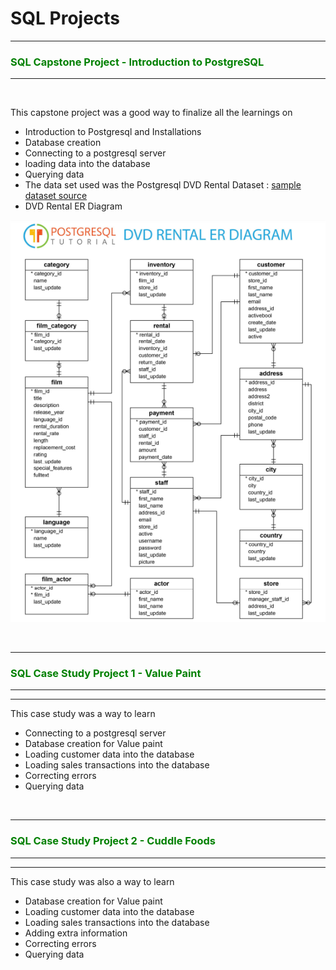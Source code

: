# SQL Projects


---

### <span style="color:green"> __SQL Capstone Project - Introduction to PostgreSQL__  </span>

---


<br>

This capstone project was a good way to finalize all the learnings on

 - Introduction to Postgresql and Installations
  - Database creation
  - Connecting to a postgresql server
  - loading data into the database
  - Querying data
  - The data set used was the Postgresql DVD Rental Dataset : [sample dataset source](https://neon.tech/postgresql/postgresql-getting-started/postgresql-sample-database)
  - DVD Rental ER Diagram
    
<p align="center">

<div style="text-align:center"><img src="images\postgresql-sample-database-diagram.png" /></div>

</p>


<br>


---

### <span style="color:green"> __SQL Case Study Project 1 - Value Paint__  </span>
---
---

This case study was a way to learn
  - Connecting to a postgresql server
  - Database creation for Value paint
  - Loading customer data into the database
  - Loading sales transactions into the database
  - Correcting errors
  - Querying data

<br>


---

### <span style="color:green"> __SQL Case Study Project 2 - Cuddle Foods__  </span>
---
---

This case study was also a way to learn
  - Database creation for Value paint
  - Loading customer data into the database
  - Loading sales transactions into the database
  - Adding extra information
  - Correcting errors
  - Querying data

<br>
